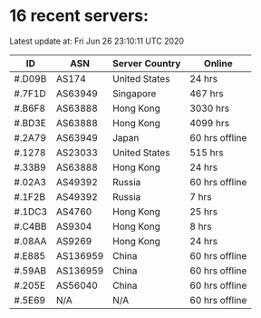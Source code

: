 # 16 recent servers:

Latest update at: Fri Jun 26 23:10:11 UTC 2020

| ID | ASN | Server Country | Online |
| -- | --- | -------------- | ------ |
| #.D09B | AS174 | United States | 24 hrs |
| #.7F1D | AS63949 | Singapore | 467 hrs |
| #.B6F8 | AS63888 | Hong Kong | 3030 hrs |
| #.BD3E | AS63888 | Hong Kong | 4099 hrs |
| #.2A79 | AS63949 | Japan | 60 hrs offline |
| #.1278 | AS23033 | United States | 515 hrs |
| #.33B9 | AS63888 | Hong Kong | 24 hrs |
| #.02A3 | AS49392 | Russia | 60 hrs offline |
| #.1F2B | AS49392 | Russia | 7 hrs |
| #.1DC3 | AS4760 | Hong Kong | 25 hrs |
| #.C4BB | AS9304 | Hong Kong | 8 hrs |
| #.08AA | AS9269 | Hong Kong | 24 hrs |
| #.E885 | AS136959 | China | 60 hrs offline |
| #.59AB | AS136959 | China | 60 hrs offline |
| #.205E | AS56040 | China | 60 hrs offline |
| #.5E69 | N/A | N/A | 60 hrs offline |

